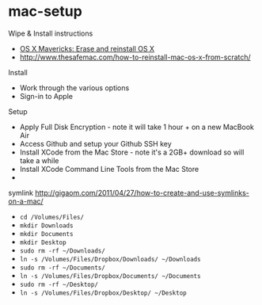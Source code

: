 mac-setup
=========

Wipe & Install instructions
* [OS X Mavericks: Erase and reinstall OS X](http://support.apple.com/kb/PH14243)
* http://www.thesafemac.com/how-to-reinstall-mac-os-x-from-scratch/

Install
* Work through the various options
* Sign-in to Apple

Setup
* Apply Full Disk Encryption - note it will take 1 hour + on a new MacBook Air
* Access Github and setup your Github SSH key
* Install XCode from the Mac Store - note it's a 2GB+ download so will take a while
* Install XCode Command Line Tools from the Mac Store
* 


symlink http://gigaom.com/2011/04/27/how-to-create-and-use-symlinks-on-a-mac/

- `cd /Volumes/Files/`
- `mkdir Downloads`
- `mkdir Documents`
- `mkdir Desktop`
- `sudo rm -rf ~/Downloads/`
- `ln -s /Volumes/Files/Dropbox/Downloads/ ~/Downloads`
- `sudo rm -rf ~/Documents/`
- `ln -s /Volumes/Files/Dropbox/Documents/ ~/Documents`
- `sudo rm -rf ~/Desktop/`
- `ln -s /Volumes/Files/Dropbox/Desktop/ ~/Desktop`
